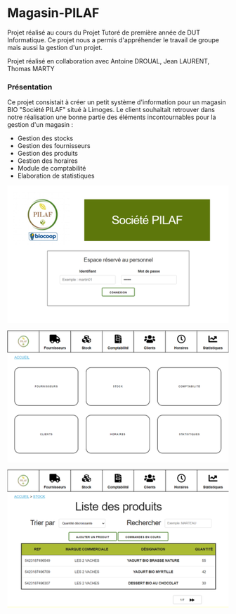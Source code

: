 # Magasin-PILAF
Projet réalisé au cours du Projet Tutoré de première année de DUT Informatique. 
Ce projet nous a permis d'appréhender le travail de groupe mais aussi la gestion d'un projet. 

Projet réalisé en collaboration avec Antoine DROUAL, Jean LAURENT, Thomas MARTY 

### Présentation 

Ce projet consistait à créer un petit système d'information pour un magasin BIO "Société PILAF" situé à Limoges. Le client souhaitait retrouver dans notre réalisation une bonne partie des éléments incontournables pour la gestion d'un magasin : 
- Gestion des stocks
- Gestion des fournisseurs
- Gestion des produits
- Gestion des horaires 
- Module de comptabilité
- Elaboration de statistiques  

![Page de connexion](connexion.png)

![Page d'accueil](accueil.png)

![Apercu des produits](produits.png)





